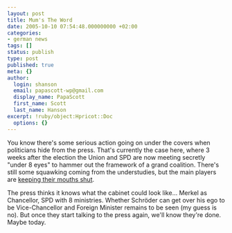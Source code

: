 ```yaml
---
layout: post
title: Mum's The Word
date: 2005-10-10 07:54:48.000000000 +02:00
categories:
- german news
tags: []
status: publish
type: post
published: true
meta: {}
author:
  login: shanson
  email: papascott-wp@gmail.com
  display_name: PapaScott
  first_name: Scott
  last_name: Hanson
excerpt: !ruby/object:Hpricot::Doc
  options: {}
---
```

<p>You know there's some serious action going on under the covers when politicians hide from the press. That's currently the case here, where 3 weeks after the election the Union and SPD are now meeting secretly "under 8 eyes" to hammer out the framework of a grand coalition. There's still some squawking coming from the understudies, but the main players are <a href="http://news.bbc.co.uk/2/hi/europe/4325600.stm">keeping their mouths shut</a>. </p>
<p>The press thinks it knows what the cabinet could look like... Merkel as Chancellor, SPD with 8 ministries. Whether Schröder can get over his ego to be Vice-Chancellor and Foreign Minister remains to be seen (my guess is no). But once they start talking to the press again, we'll know they're done. Maybe today.</p>
